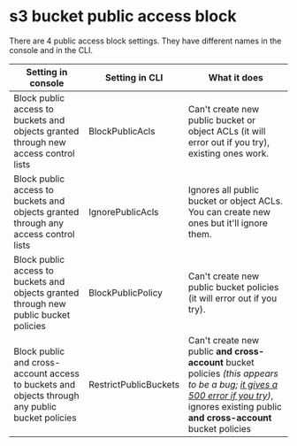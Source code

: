 # s3 bucket public access block

There are 4 public access block settings. They have different names in the console and in the CLI.

Setting in console | Setting in CLI | What it does
--- | --- | ---
Block public access to buckets and objects granted through new access control lists | BlockPublicAcls | Can't create new public bucket or object ACLs (it will error out if you try), existing ones work.
Block public access to buckets and objects granted through any access control lists | IgnorePublicAcls | Ignores all public bucket or object ACLs. You can create new ones but it'll ignore them.
Block public access to buckets and objects granted through new public bucket policies | BlockPublicPolicy | Can't create new public bucket policies (it will error out if you try).
Block public and cross-account access to buckets and objects through any public bucket policies | RestrictPublicBuckets | Can't create new public **and cross-account** bucket policies _(this appears to be a bug; [it gives a 500 error if you try](https://github.com/elfakyn/knowledge/blob/master/src/cloud/aws/services/s3_bucket_policy_500_errors.md))_, ignores existing public **and cross-account** bucket policies
